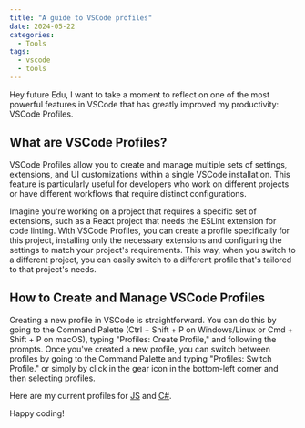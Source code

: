 ```yaml
---
title: "A guide to VSCode profiles"
date: 2024-05-22
categories:
  - Tools
tags:
  - vscode
  - tools
---
```


Hey future Edu, I want to take a moment to reflect on one of the most powerful features in VSCode that has greatly improved my productivity: VSCode Profiles.

## What are VSCode Profiles?
VSCode Profiles allow you to create and manage multiple sets of settings, extensions, and UI customizations within a single VSCode installation. This feature is particularly useful for developers who work on different projects or have different workflows that require distinct configurations.

Imagine you're working on a project that requires a specific set of extensions, such as a React project that needs the ESLint extension for code linting. With VSCode Profiles, you can create a profile specifically for this project, installing only the necessary extensions and configuring the settings to match your project's requirements. This way, when you switch to a different project, you can easily switch to a different profile that's tailored to that project's needs.

## How to Create and Manage VSCode Profiles
Creating a new profile in VSCode is straightforward. You can do this by going to the Command Palette (Ctrl + Shift + P on Windows/Linux or Cmd + Shift + P on macOS), typing "Profiles: Create Profile," and following the prompts. Once you've created a new profile, you can switch between profiles by going to the Command Palette and typing "Profiles: Switch Profile." or simply by click in the gear icon in the bottom-left corner and then selecting profiles.

Here are my current profiles for [JS](https://gist.github.com/eduortegadev/b0f40ec70b0fb8605676392999c1978e) and [C#](https://gist.github.com/eduortegadev/bdaaec8b4da3e8cee85d27d5fd35dee4).

Happy coding!

